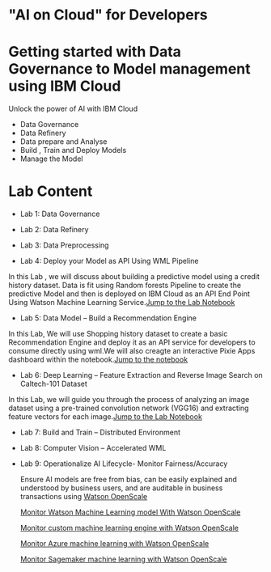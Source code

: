 # "AI on Cloud" for Developers
# Getting started with Data Governance to Model management using IBM Cloud

Unlock the power of AI with IBM Cloud

  - Data Governance
  - Data Refinery 
  - Data prepare and Analyse
  - Build , Train and Deploy Models
  - Manage the Model

# Lab Content

  -  Lab 1: Data Governance

  - Lab 2: Data Refinery

  - Lab 3: Data Preprocessing 

  - Lab 4: Deploy your Model as API Using WML Pipeline
  
In this Lab , we will discuss about building a predictive model using a credit history dataset.
Data is fit using Random forests Pipeline to create the predictive Model and then is deployed on IBM Cloud as an API End Point Using Watson Machine Learning Service.[Jump to the Lab Notebook](https://github.com/krishnac7/theWatsonStudioExperience/blob/master/notebooks/loanEligibilityWML.ipynb
)

  - Lab 5: Data Model – Build a Recommendation Engine
  
  In this Lab, We will use Shopping history dataset to create a basic Recommendation Engine and deploy it as an API service for developers to consume directly using wml.We will also creagte an interactive Pixie Apps dashboard within the notebook.[Jump to the notebook](https://github.com/krishnac7/theWatsonStudioExperience/blob/master/notebooks/Product_Recommendation_app.ipynb)

  - Lab 6: Deep Learning – Feature Extraction and Reverse Image Search on Caltech-101 Dataset
  
  In this Lab, we  will guide you through the process of analyzing an image dataset using a pre-trained convolution network (VGG16) and extracting feature vectors for each image.[Jump to the Lab Notebook](https://github.com/krishnac7/Reverse_image_search)
  - Lab 7: Build and Train – Distributed Environment

  - Lab 8: Computer Vision – Accelerated WML



  - Lab 9: Operationalize AI Lifecycle- Monitor Fairness/Accuracy
  
    Ensure AI models are free from bias, can be easily explained and understood by business users, and are auditable in     business transactions using [Watson OpenScale](https://cloud.ibm.com/docs/services/ai-openscale?topic=ai-openscale-gettingstarted#gettingstarted)
  
    [Monitor Watson Machine Learning model With Watson OpenScale](https://developer.ibm.com/patterns/monitor-performance-fairness-and-quality-of-a-wml-model-with-ai-openscale-apis/)
  
    [Monitor custom machine learning engine with Watson OpenScale](https://developer.ibm.com/patterns/monitor-custom-machine-learning-engine-with-ai-openscale/)

    [Monitor Azure machine learning with Watson OpenScale](https://developer.ibm.com/patterns/monitor-azure-machine-learning-studio-models-with-ai-openscale/)

    [Monitor Sagemaker machine learning with Watson OpenScale](https://developer.ibm.com/patterns/monitor-amazon-sagemaker-machine-learning-models-with-ai-openscale/)
